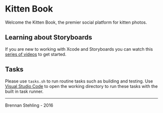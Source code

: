 # Kitten Book

Welcome the Kitten Book, the premier social platform for kitten photos.

## Learning about Storyboards

If you are new to working with Xcode and Storyboards you can watch this [series of videos](http://www.smallsharptools.com/cascadesf/storyboards/) to get started.

## Tasks

Please use `tasks.sh` to run routine tasks such as building and testing. Use [Visual Studio Code](https://code.visualstudio.com) to open the working directory to run these tasks with the built in task runner.

---
Brennan Stehling - 2016
